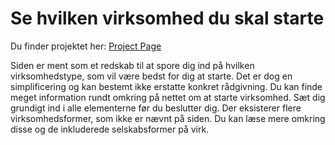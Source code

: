 # Se hvilken virksomhed du skal starte

Du finder projektet her: [Project Page](https://kristofferandreasen.github.io/virksomhed/)

Siden er ment som et redskab til at spore dig ind på hvilken virksomhedstype, som vil være bedst for dig at starte. Det er dog en simplificering og kan bestemt ikke erstatte konkret rådgivning. Du kan finde meget information rundt omkring på nettet om at starte virksomhed. Sæt dig grundigt ind i alle elementerne før du beslutter dig.
Der eksisterer flere virksomhedsformer, som ikke er nævnt på siden. Du kan læse mere omkring disse og de inkluderede selskabsformer på virk.